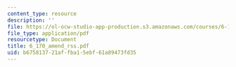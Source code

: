 ```yaml
---
content_type: resource
description: ''
file: https://ol-ocw-studio-app-production.s3.amazonaws.com/courses/6-170-laboratory-in-software-engineering-fall-2005/b675813721affba15ebf61a89473fd35_6_170_amend_rss.pdf
file_type: application/pdf
resourcetype: Document
title: 6_170_amend_rss.pdf
uid: b6758137-21af-fba1-5ebf-61a89473fd35
---
```


